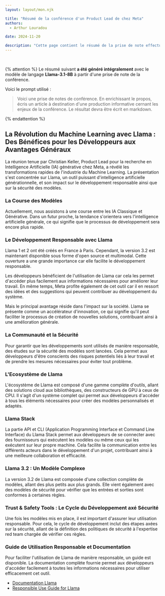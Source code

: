 ```yaml
---
layout: layout/mon.njk

title: "Résumé de la conférence d'un Product Lead de chez Meta"
authors:
  - Arthur Louradou

date: 2024-11-20

description: "Cette page contient le résumé de la prise de note effectuée durant la conférence de Christian Keller à Centrale Méditerranée le 20/11/2024."
---
```


<br />

{% attention %}
Le résumé suivant **a été généré intégralement** avec le modèle de langage **Llama-3.1-8B** à partir d'une prise de note de la conférence.

Voici le prompt utilisé :
> Voici une prise de notes de conférence. En enrichissant le propos, écris un article à destination d'une production informative cernant les enjeux de la conférence. Le résultat devra être écrit en markdown.

{% endattention %}

## La Révolution du Machine Learning avec Llama : Des Bénéfices pour les Développeurs aux Avantages Généraux

La réunion tenue par Christian Keller, Product Lead pour la recherche en Intelligence Artificielle (IA) générative chez Meta, a révélé les transformations rapides de l'industrie du Machine Learning. La présentation s'est concentrée sur Llama, un outil puissant d'intelligence artificielle générationnelle, et son impact sur le développement responsable ainsi que sur la sécurité des modèles.

### La Course des Modèles

Actuellement, nous assistons à une course entre les IA Classique et Générative. Dans un futur proche, la tendance s'orientera vers l'intelligence artificielle générale, ce qui signifie que le processus de développement sera encore plus rapide.

### Le Développement Responsable avec Llama

Llama 1 et 2 ont été créés en France à Paris. Cependant, la version 3.2 est maintenant disponible sous forme d'open source et multimodal. Cette ouverture a une grande importance car elle facilite le développement responsable.

Les développeurs bénéficient de l'utilisation de Llama car cela les permet d'accéder plus facilement aux informations nécessaires pour améliorer leur travail. En même temps, Meta profite également de cet outil car il en ressort des idées et des suggestions qui peuvent contribuer au développement du système.

Mais le principal avantage réside dans l'impact sur la société. Llama se présente comme un accélérateur d'innovation, ce qui signifie qu'il peut faciliter le processus de création de nouvelles solutions, contribuant ainsi à une amélioration générale.

### La Communauté et la Sécurité

Pour garantir que les développements sont utilisés de manière responsable, des études sur la sécurité des modèles sont lancées. Cela permet aux développeurs d'être conscients des risques potentiels liés à leur travail et de prendre les mesures nécessaires pour éviter tout problème.

### L'Ecosystème de Llama

L'écosystème de Llama est composé d'une gamme complète d'outils, allant des solutions cloud aux bibliothèques, des constructeurs de GPU à ceux de CPU. Il s'agit d'un système complet qui permet aux développeurs d'accéder à tous les éléments nécessaires pour créer des modèles personnalisés et adaptés.

### Llama Stack

La partie API et CLI (Application Programming Interface et Command Line Interface) du Llama Stack permet aux développeurs de se connecter avec des fournisseurs qui exécutent les modèles ou même ceux qui les exécutent sur leur propre machine. Cela facilite la communication entre les différents acteurs dans le développement d'un projet, contribuant ainsi à une meilleure collaboration et efficacité.

### Llama 3.2 : Un Modèle Complexe

La version 3.2 de Llama est composée d'une collection complète de modèles, allant des plus petits aux plus grands. Elle vient également avec des modèles de sécurité pour vérifier que les entrées et sorties sont conformes à certaines règles.

### Trust & Safety Tools : Le Cycle du Développement axé Sécurité

Une fois les modèles mis en place, il est important d'assurer leur utilisation responsable. Pour cela, le cycle de développement inclut des étapes axées sur la sécurité, allant de la définition des politiques de sécurité à l'expertise red team chargée de vérifier ces règles.

### Guide de Utilisation Responsable et Documentation

Pour faciliter l'utilisation de Llama de manière responsable, un guide est disponible. La documentation complète fournie permet aux développeurs d'accéder facilement à toutes les informations nécessaires pour utiliser efficacement cet outil.

*   [Documentation Llama](https://www.llama.com/docs/overview/)
*   [Responsible Use Guide for Llama](https://www.llama.com/responsible-use-guide/)